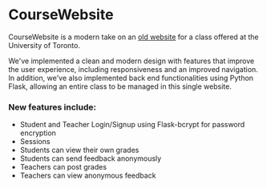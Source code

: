 # CourseWebsite
CourseWebsite is a modern take on an [old website](https://www.utsc.utoronto.ca/~bretscher/b20/) for a class offered at the University of Toronto.

We've implemented a clean and modern design with features that improve the user experience, including responsiveness and an improved navigation. In addition, we've also implemented back end functionalities using Python Flask, allowing an entire class to be managed in this single website.

### New features include:
- Student and Teacher Login/Signup using Flask-bcrypt for password encryption
- Sessions
- Students can view their own grades
- Students can send feedback anonymously
- Teachers can post grades
- Teachers can view anonymous feedback
